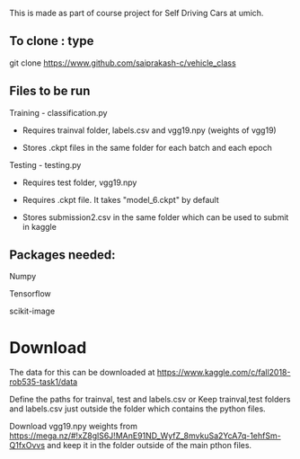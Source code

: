 This is made as part of course project for Self Driving Cars at umich. 

## To clone : type

git clone https://www.github.com/saiprakash-c/vehicle_class

## Files to be run

Training - classification.py
- Requires trainval folder, labels.csv and vgg19.npy (weights of vgg19)

- Stores .ckpt files in the same folder for each batch and each epoch

Testing - testing.py 

- Requires test folder, vgg19.npy

- Requires .ckpt file. It takes "model_6.ckpt" by default

- Stores submission2.csv in the same folder which can be used to submit in kaggle

## Packages needed:
Numpy

Tensorflow

scikit-image

# Download
The data for this can be downloaded at https://www.kaggle.com/c/fall2018-rob535-task1/data

Define the paths for trainval, test and labels.csv or
Keep trainval,test folders and labels.csv just outside the folder which contains the python files.

Download vgg19.npy weights from https://mega.nz/#!xZ8glS6J!MAnE91ND_WyfZ_8mvkuSa2YcA7q-1ehfSm-Q1fxOvvs and keep it in the folder outside of the main pthon files.

